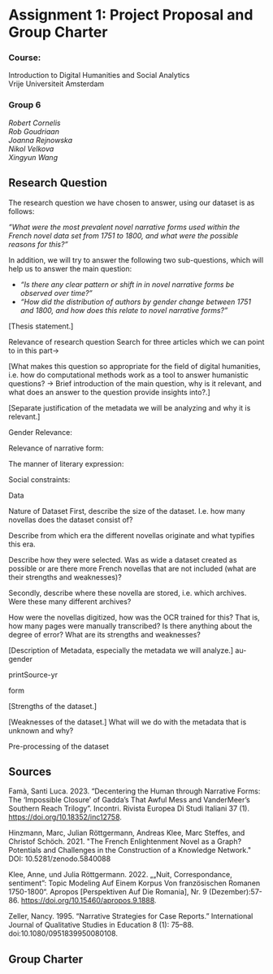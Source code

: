 # Assignment 1: Project Proposal and Group Charter

### Course:
Introduction to Digital Humanities and Social Analytics  
Vrije Universiteit Amsterdam

### Group 6
*Robert Cornelis  
Rob Goudriaan  
Joanna Rejnowska  
Nikol Velkova  
Xingyun Wang*

## Research Question
The research question we have chosen to answer, using our dataset is as follows: 

*”What were the most prevalent novel narrative forms used within the French novel data set from 1751 to 1800, and what were the possible reasons for this?”*

In addition, we will try to answer the following two sub-questions, which will help us to answer the main question:
- *“Is there any clear pattern or shift in in novel narrative forms be observed over time?”*
- *“How did the distribution of authors by gender change between 1751 and 1800, and how does this relate to novel narrative forms?”*

[Thesis statement.]

Relevance of research question
Search for three articles which we can point to in this part→

[What makes this question so appropriate for the field of digital humanities, i.e. how do computational methods work as a tool to answer humanistic questions? → Brief introduction of the main question, why is it relevant, and what does an answer to the question provide insights into?.]

[Separate justification of the metadata we will be analyzing and why it is relevant.]

Gender Relevance:

Relevance of narrative form:

The manner of literary expression:

Social constraints:

Data

Nature of Dataset
First, describe the size of the dataset. I.e. how many novellas does the dataset consist of? 

Describe from which era the different novellas originate and what typifies this era. 

Describe how they were selected. Was as wide a dataset created as possible or are there more French novellas that are not included (what are their strengths and weaknesses)?

Secondly, describe where these novella are stored, i.e. which archives. Were these many different archives? 

How were the novellas digitized, how was the OCR trained for this? That is, how many pages were manually transcribed? Is there anything about the degree of error? What are its strengths and weaknesses?


[Description of Metadata, especially the metadata we will analyze.]
au-gender

printSource-yr

form

[Strengths of the dataset.]

[Weaknesses of the dataset.]
What will we do with the metadata that is unknown and why?

Pre-processing of the dataset


## Sources
Famà, Santi Luca. 2023. “Decentering the Human through Narrative Forms: The ‘Impossible Closure’ of Gadda’s That Awful Mess and VanderMeer’s Southern Reach Trilogy”. Incontri. Rivista Europea Di Studi Italiani 37 (1). 
https://doi.org/10.18352/inc12758.

Hinzmann, Marc, Julian Röttgermann, Andreas Klee, Marc Steffes, and Christof Schöch. 2021. "The French Enlightenment Novel as a Graph? Potentials and Challenges in the Construction of a Knowledge Network." 
DOI: 10.5281/zenodo.5840088

Klee, Anne, und Julia Röttgermann. 2022. „„Nuit, Correspondance, sentiment”: Topic Modeling Auf Einem Korpus Von französischen Romanen 1750-1800“. Apropos [Perspektiven Auf Die Romania], Nr. 9 (Dezember):57-86. https://doi.org/10.15460/apropos.9.1888.

Zeller, Nancy. 1995. “Narrative Strategies for Case Reports.” International Journal of Qualitative Studies in Education 8 (1): 75–88. 
doi:10.1080/0951839950080108.


## Group Charter 
